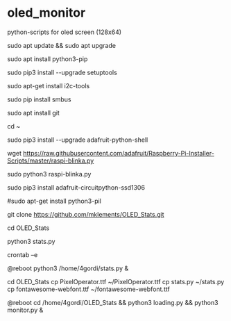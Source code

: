 # oled_monitor
python-scripts for oled screen (128x64)

sudo apt update && sudo apt upgrade

sudo apt install python3-pip

sudo pip3 install --upgrade setuptools

sudo apt-get install i2c-tools

sudo pip install smbus

sudo apt install git

cd ~

sudo pip3 install --upgrade adafruit-python-shell

wget https://raw.githubusercontent.com/adafruit/Raspberry-Pi-Installer-Scripts/master/raspi-blinka.py

sudo python3 raspi-blinka.py

sudo pip3 install adafruit-circuitpython-ssd1306

#sudo apt-get install python3-pil

git clone https://github.com/mklements/OLED_Stats.git

cd OLED_Stats

python3 stats.py

crontab –e

@reboot python3 /home/4gordi/stats.py &

cd OLED_Stats
cp PixelOperator.ttf ~/PixelOperator.ttf
cp stats.py ~/stats.py
cp fontawesome-webfont.ttf ~/fontawesome-webfont.ttf

@reboot cd /home/4gordi/OLED_Stats && python3 loading.py && python3 monitor.py &
